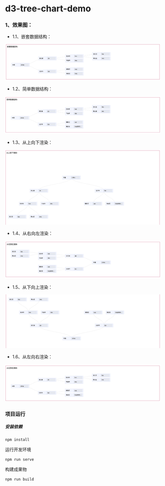 # d3-tree-chart-demo

### 1、效果图：

- 1.1、嵌套数据结构：

![](src/assets/1.jpg)

- 1.2、简单数据结构：

![](src/assets/2.jpg)

- 1.3、从上向下渲染：

![](src/assets/3.jpg)

- 1.4、从右向左渲染：

![](src/assets/4.jpg)

- 1.5、从下向上渲染：

![](src/assets/5.jpg)

- 1.6、从左向右渲染：

![](src/assets/6.jpg)

### 项目运行

##### 安装依赖

```
npm install
```

运行开发环境

```
npm run serve
```

构建成果物

```
npm run build
```
